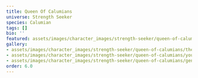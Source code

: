 ```yaml
---
title: Queen Of Calumians
universe: Strength Seeker
species: Calumian
tags: []
bio: ''
featured: assets/images/character_images/strength-seeker/queen-of-calumians/the_calumian_queen.webp
gallery:
- assets/images/character_images/strength-seeker/queen-of-calumians/the_calumian_queen.webp
- assets/images/character_images/strength-seeker/queen-of-calumians/youlooklonely.webp
- assets/images/character_images/strength-seeker/queen-of-calumians/genocider.webp
order: 6.0
---
```





